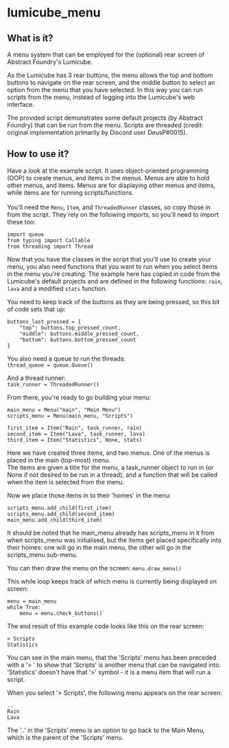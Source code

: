 # lumicube_menu

What is it?
------
A menu system that can be employed for the (optional) rear screen of Abstract Foundry's Lumicube.

As the Lumicube has 3 rear buttons, the menu allows the top and bottom buttons to navigate on the rear screen, and the middle button to select an option from the menu that you have selected. In this way you can run scripts from the menu, instead of logging into the Lumicube's web interface.

The provided script demonstrates some default projects (by Abstract Foundry) that can be run from the menu.  Scripts are threaded (credit: original implementation primarily by Discord user DeusP#0015).


How to use it?
------
Have a look at the example script.  It uses object-oriented programming (OOP) to create menus, and items in the menus.  Menus are able to hold other menus, and items. Menus are for displaying other menus and items, while items are for running scripts/functions.<br><br>
You'll need the `Menu`, `Item`, and `ThreadedRunner` classes, so copy those in from the script. They rely on the following imports, so you'll need to import these too:

    import queue
    from typing import Callable
    from threading import Thread

Now that you have the classes in the script that you'll use to create your menu, you also need functions that you want to run when you select items in the menu you're creating. The example here has copied in code from the Lumicube's default projects and are defined in the following functions: `rain`, `lava` and a modified `stats` function.

You need to keep track of the buttons as they are being pressed, so this bit of code sets that up:<br>

    buttons_last_pressed = {
        "top": buttons.top_pressed_count,
        "middle": buttons.middle_pressed_count,
        "bottom": buttons.bottom_pressed_count
    }

You also need a queue to run the threads:<br>
    `thread_queue = queue.Queue()`

And a thread runner:<br>
    `task_runner = ThreadedRunner()`

From there, you're ready to go building your menu:<br>
    
    main_menu = Menu("main", "Main Menu")
    scripts_menu = Menu(main_menu, "Scripts")

    first_item = Item("Rain", task_runner, rain)
    second_item = Item("Lava", task_runner, lava)
    third_item = Item("Statistics", None, stats)
Here we have created three items, and two menus. One of the menus is placed in the main (top-most) menu.<br>
The items are given a title for the menu, a task_runner object to run in (or None if not desired to be run in a thread), and a function that will be called when the item is selected from the menu.

Now we place those items in to their 'homes' in the menu:

    scripts_menu.add_child(first_item)
    scripts_menu.add_child(second_item)
    main_menu.add_child(third_item)
It should be noted that he main_menu already has scripts_menu in it from when scripts_menu was initialised, but the items get placed specifically into their homes: one will go in the main menu, the other will go in the scripts_menu sub-menu.

You can then draw the menu on the screen:
`menu.draw_menu()`

This while loop keeps track of which menu is currently being displayed on screen:

    menu = main_menu
    while True:
        menu = menu.check_buttons()`

The end result of this example code looks like this on the rear screen:
```      --- Main Menu ---
> Scripts
Statistics
```
You can see in the main menu, that the 'Scripts' menu has been preceded with a '> ' to show that 'Scripts' is another menu that can be navigated into.  'Statistics' doesn't have that '>' symbol - it is a menu item that will run a script.

When you select '> Scripts', the following menu appears on the rear screen:
```       --- Scripts ---
..
Rain
Lava
```
The '..' in the 'Scripts' menu is an option to go back to the Main Menu, which is the parent of the 'Scripts' menu.
